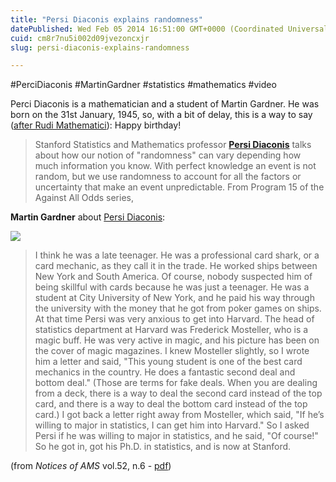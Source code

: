 ```yaml
---
title: "Persi Diaconis explains randomness"
datePublished: Wed Feb 05 2014 16:51:00 GMT+0000 (Coordinated Universal Time)
cuid: cm8r7nu5i002d09jvezoncxjr
slug: persi-diaconis-explains-randomness

---
```



#PerciDiaconis #MartinGardner #statistics #mathematics #video

Perci Diaconis is a mathematician and a student of Martin Gardner. He was born on the 31st January, 1945, so, with a bit of delay, this is a way to say ([after Rudi Mathematici](http://www.rudimathematici.com/archivio/180.pdf)): Happy birthday!

> Stanford Statistics and Mathematics professor [**Persi Diaconis**](http://en.wikipedia.org/wiki/Persi_Diaconis) talks about how our notion of "randomness" can vary depending how much information you know. With perfect knowledge an event is not random, but we use randomness to account for all the factors or uncertainty that make an event unpredictable. From Program 15 of the Against All Odds series,

**Martin Gardner** about [Persi Diaconis](http://statweb.stanford.edu/~cgates/PERSI/year.html):

![](https://cdn.hashnode.com/res/hashnode/image/upload/v1743071323761/acea99e5-bd5e-4b71-bf76-3943934d1614.jpeg)

> I think he was a late teenager. He was a professional card shark, or a card mechanic, as they call it in the trade. He worked ships between New York and South America. Of course, nobody suspected him of being skillful with cards because he was just a teenager. He was a student at City University of New York, and he paid his way through the university with the money that he got from poker games on ships. At that time Persi was very anxious to get into Harvard. The head of statistics department at Harvard was Frederick Mosteller, who is a magic buff. He was very active in magic, and his picture has been on the cover of magic magazines. I knew Mosteller slightly, so I wrote him a letter and said, "This young student is one of the best card mechanics in the country. He does a fantastic second deal and bottom deal." (Those are terms for fake deals. When you are dealing from a deck, there is a way to deal the second card instead of the top card, and there is a way to deal the bottom card instead of the top card.) I got back a letter right away from Mosteller, which said, "If he’s willing to major in statistics, I can get him into Harvard." So I asked Persi if he was willing to major in statistics, and he said, "Of course!" So he got in, got his Ph.D. in statistics, and is now at Stanford.

(from _Notices of AMS_ vol.52, n.6 - [pdf](http://www.ams.org/notices/200506/fea-gardner.pdf))